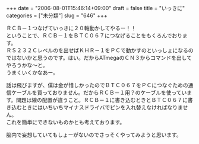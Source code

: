 +++
date = "2006-08-01T15:46:14+09:00"
draft = false
title = "いっきに"
categories = ["未分類"]
slug = "646"
+++

<p>ＲＣＢ－１つなげていっきに２０軸動かしてやるー！！<br />ということで、ＲＣＢ－１をＢＴＣ０６７につなげることをもくろんでおります。<br />ＲＳ２３２Ｃレベルのを出せばＫＨＲ－１をＰＣで動かすのといっしょになるのではないかと思うのです。はい。だからATmegaのＣＮ３からコマンドを出してやろうかな～と。<br />うまくいくかなあー。</p>

<p>話は飛びますが、僕は金が惜しかったのでＢＴＣ０６７をＰＣにつなぐための通信ケーブルを買っておりません。だからＲＣＢ－１用？のケーブルを使っています。問題は線の配置が違うこと。ＲＣＢ－１に書き込むときとＢＴＣ０６７に書き込むときにはいちいちマイナスドライバでピンを入れ替えなければなりません。<br />これを簡単にできないものかとも考えております。</p>

<p>脳内で妄想していてもしょーがないのでさっそくやってみようと思います。</p>

